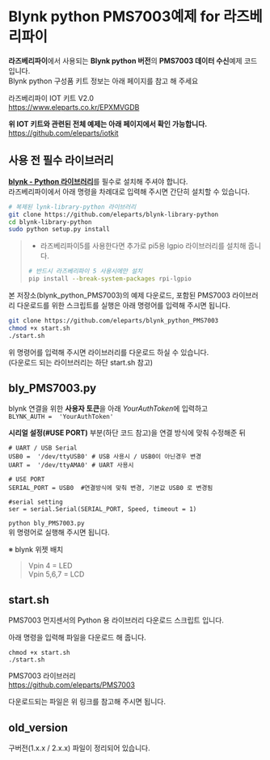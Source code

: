 # Blynk python PMS7003예제 for 라즈베리파이  

**라즈베리파이**에서 사용되는 **Blynk python 버전**의 **PMS7003 데이터 수신**예제 코드입니다.  
Blynk python 구성품 키트 정보는 아래 페이지를 참고 해 주세요  

라즈베리파이 IOT 키트 V2.0  
https://www.eleparts.co.kr/EPXMVGDB  

**위 IOT 키트와 관련된 전체 예제는 아래 페이지에서 확인 가능합니다.**  
https://github.com/eleparts/iotkit  
  
  
## 사용 전 필수 라이브러리  


[**blynk - Python 라이브러리**](https://github.com/vshymanskyy/blynk-library-python)를 필수로 설치해 주셔야 합니다.  
라즈베리파이에서 아래 명령을 차례대로 입력해 주시면 간단히 설치할 수 있습니다.  

```bash
# 복제된 lynk-library-python 라이브러리
git clone https://github.com/eleparts/blynk-library-python
cd blynk-library-python
sudo python setup.py install
```
  
> - 라즈베리파이5를 사용한다면 추가로 pi5용 lgpio 라이브러리를 설치해 줍니다.  
> ```bash
> # 반드시 라즈베리파이 5 사용시에만 설치
> pip install --break-system-packages rpi-lgpio
> ```
  
본 저장소(blynk_python_PMS7003)의 예제 다운로드, 포함된 PMS7003 라이브러리 다운로드를 위한 스크립트를 실행은 아래 명령어를 입력해 주시면 됩니다.  
  
```bash
git clone https://github.com/eleparts/blynk_python_PMS7003
chmod +x start.sh
./start.sh
```  
  
위 명령어를 입력해 주시면 라이브러리를 다운로드 하실 수 있습니다.  
(다운로드 되는 라이브러리는 하단 start.sh 참고)  
  
  
## bly_PMS7003.py  
  
blynk 연결을 위한 **사용자 토큰**을 아래 *YourAuthToken*에 입력하고  
``BLYNK_AUTH =  'YourAuthToken'``  
  
 **시리얼 설정(#USE PORT)** 부분(하단 코드 참고)을 연결 방식에 맞춰 수정해준 뒤  
```
# UART / USB Serial
USB0 =  '/dev/ttyUSB0' # USB 사용시 / USB0이 아닌경우 변경  
UART =  '/dev/ttyAMA0' # UART 사용시  
  
# USE PORT  
SERIAL_PORT = USB0  #연결방식에 맞춰 변경, 기본값 USB0 로 변경됨  
  
#serial setting  
ser = serial.Serial(SERIAL_PORT, Speed, timeout = 1)  
```  
``python bly_PMS7003.py``  
위 명령어로 실행해 주시면 됩니다.  
  
※ blynk 위젯 배치  
> Vpin 4 = LED  
> Vpin 5,6,7 = LCD  

  
## start.sh  
PMS7003 먼지센서의 Python 용 라이브러리 다운로드 스크립트 입니다.  

아래 명령을 입력해 파일을 다운로드 해 줍니다.  
```
chmod +x start.sh  
./start.sh  
```  

PMS7003 라이브러리  
https://github.com/eleparts/PMS7003  
  
다운로드되는 파일은 위 링크를 참고해 주시면 됩니다.  
  
  
## old_version  

구버전(1.x.x / 2.x.x) 파일이 정리되어 있습니다.  
  